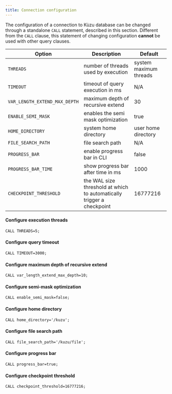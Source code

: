```yaml
---
title: Connection configuration
---
```


The configuration of a connection to Kùzu database can be changed through a standalone `CALL`
statement, described in this section. Different from the `CALL` clause, this statement of changing
configuration **cannot** be used with other query clauses.

| Option | Description | Default |
| ----------- | --------------- | ------ |
| `THREADS` | number of threads used by execution | system maximum threads |
| `TIMEOUT` | timeout of query execution in ms | N/A |
| `VAR_LENGTH_EXTEND_MAX_DEPTH` | maximum depth of recursive extend | 30 |
| `ENABLE_SEMI_MASK` | enables the semi mask optimization | true |
| `HOME_DIRECTORY`| system home directory | user home directory |
| `FILE_SEARCH_PATH`| file search path | N/A |
| `PROGRESS_BAR` | enable progress bar in CLI  | false | 
| `PROGRESS_BAR_TIME` | show progress bar after time in ms  | 1000 |
| `CHECKPOINT_THRESHOLD` | the WAL size threshold at which to automatically trigger a checkpoint | 16777216 |

#### Configure execution threads
```cypher
CALL THREADS=5;
```

#### Configure query timeout

```cypher
CALL TIMEOUT=3000;
```

#### Configure maximum depth of recursive extend

```cypher
CALL var_length_extend_max_depth=10;
```

#### Configure semi-mask optimization

```cypher
CALL enable_semi_mask=false;
```

#### Configure home directory
```cypher
CALL home_directory='/kuzu';
```

#### Configure file search path
```cypher
CALL file_search_path='/kuzu/file';
```

#### Configure progress bar
```cypher
CALL progress_bar=true;
```

#### Configure checkpoint threshold
```cypher
CALL checkpoint_threshold=16777216;
```